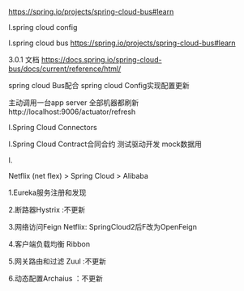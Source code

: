 

https://spring.io/projects/spring-cloud-bus#learn

I.spring cloud config





I.spring cloud bus
https://spring.io/projects/spring-cloud-bus#learn

3.0.1 文档
https://docs.spring.io/spring-cloud-bus/docs/current/reference/html/


spring cloud Bus配合 spring cloud Config实现配置更新

主动调用一台app server  全部机器都刷新
http://localhost:9006/actuator/refresh




I.Spring Cloud Connectors 






I.Spring Cloud Contract合同合约
测试驱动开发 mock数据用



I.



Netflix (net flex) > Spring Cloud > Alibaba


1.Eureka服务注册和发现

2.断路器Hystrix :不更新

3.网络访问Feign  Netflix: SpringCloud2后F改为OpenFeign

4.客户端负载均衡 Ribbon

5.网关路由和过滤 Zuul :不更新

6.动态配置Archaius  ：不更新


























































